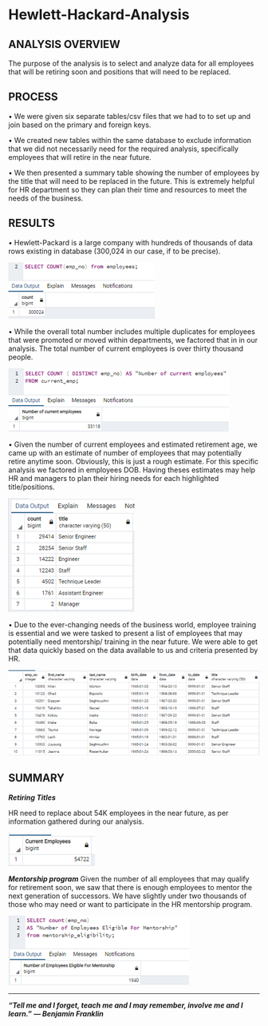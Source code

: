 # Hewlett-Hackard-Analysis


## ANALYSIS OVERVIEW
The purpose of the analysis is to select and analyze data for all employees that will be retiring soon and positions that will need to be replaced.


## PROCESS
•	We were given six separate tables/csv files that we had to to set up and join based on the primary and foreign keys.

•	We created new tables within the same database to exclude information that we did not necessarily need for the required analysis, specifically employees that will retire in the near future.

•	We then presented a summary table showing the number of employees by the title that will need to be replaced in the future. This is extremely helpful for HR department so they can plan their time and resources to meet the needs of the business.


## RESULTS

•	Hewlett-Packard is a large company with hundreds of thousands of data rows existing in database (300,024 in our case, if to be precise). 

![ALL DATABASE ENTRIES](https://github.com/jojobear2020/Hewlett-Hackard-Analysis/blob/master/Images/total_emp_numbers_all.PNG)

•	While the overall total number includes multiple duplicates for employees that were promoted or moved within departments, we factored that in in our analysis. The total number of current employees is over thirty thousand people.

![](https://github.com/jojobear2020/Hewlett-Hackard-Analysis/blob/master/Images/total_emp_numbers_current_v3.PNG)

•	Given the number of current employees and estimated retirement age, we came up with an estimate of number of employees that may potentially retire anytime soon. Obviously, this is just a rough estimate.  For this specific analysis we factored in employees DOB. Having theses estimates may help HR and managers to plan their hiring needs for each highlighted title/positions. 

![](https://github.com/jojobear2020/Hewlett-Hackard-Analysis/blob/master/Images/retiring_titles_results.PNG)

•	Due to the ever-changing needs of the business world, employee training is essential and we were tasked to present a list of employees that may potentially need mentorship/ training in the near future. We were able to get that data quickly based on the data available to us and criteria presented by HR.

![](https://github.com/jojobear2020/Hewlett-Hackard-Analysis/blob/master/Images/mentorship_eligibility_results.PNG)

## SUMMARY

***Retiring Titles***

HR need to replace about 54K employees in the near future, as per information gathered during our analysis.

![](https://github.com/jojobear2020/Hewlett-Hackard-Analysis/blob/master/Images/total_emp_numbers_retiring%20(2).PNG)

***Mentorship program***
Given the number of all employees that may qualify for retirement soon, we saw that there is enough employees to mentor the next generation of successors. We have slightly under two thousands of those who may need or want to participate in the HR mentorship program. 

![](https://github.com/jojobear2020/Hewlett-Hackard-Analysis/blob/master/Images/mentorship_eligibility_total_count.PNG)



__________________________________________________________________________________________________________________

***“Tell me and I forget, teach me and I may remember, involve me and I learn.”***
***― Benjamin Franklin***
